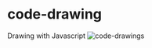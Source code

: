 # code-drawing
Drawing with Javascript
![code-drawings](https://user-images.githubusercontent.com/70701032/161825996-da5ec720-a21b-44d8-a661-908969d27648.png)
